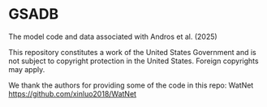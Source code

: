 # GSADB
The model code and data associated with Andros et al. (2025)

This repository constitutes a work of the United States Government and is not subject to copyright protection in the United States. Foreign copyrights may apply.

We thank the authors for providing some of the code in this repo:
WatNet
https://github.com/xinluo2018/WatNet
